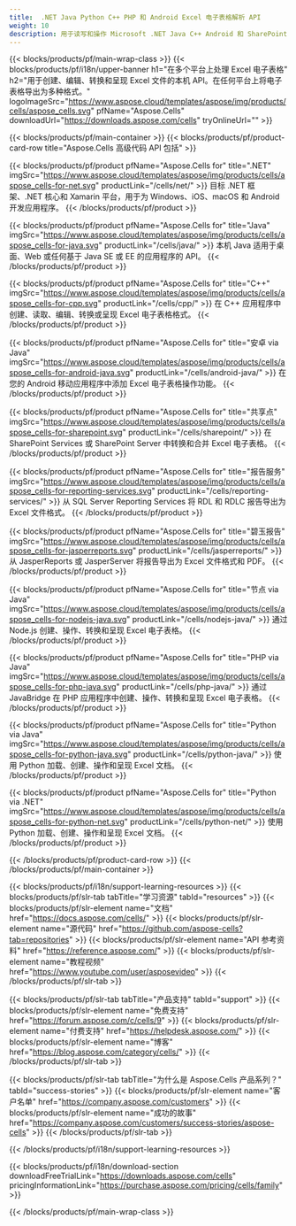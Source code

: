 ```yaml
---
title:  .NET Java Python C++ PHP 和 Android Excel 电子表格解析 API
weight: 10
description: 用于读写和操作 Microsoft .NET Java C++ Android 和 SharePoint 应用程序中的 Excel 文件的库。在 SSRS 和 JasperReports 中导出工作表
---
```

{{< blocks/products/pf/main-wrap-class >}}
{{< blocks/products/pf/i18n/upper-banner h1="在多个平台上处理 Excel 电子表格" h2="用于创建、编辑、转换和呈现 Excel 文件的本机 API。在任何平台上将电子表格导出为多种格式。" logoImageSrc="https://www.aspose.cloud/templates/aspose/img/products/cells/aspose_cells.svg" pfName="Aspose.Cells" downloadUrl="https://downloads.aspose.com/cells" tryOnlineUrl="" >}}

{{< blocks/products/pf/main-container >}}
{{< blocks/products/pf/product-card-row title="Aspose.Cells 高级代码 API 包括" >}}

{{< blocks/products/pf/product pfName="Aspose.Cells for" title=".NET" imgSrc="https://www.aspose.cloud/templates/aspose/img/products/cells/aspose_cells-for-net.svg" productLink="/cells/net/" >}}
目标 .NET 框架、.NET 核心和 Xamarin 平台，用于为 Windows、iOS、macOS 和 Android 开发应用程序。
{{< /blocks/products/pf/product >}}

{{< blocks/products/pf/product pfName="Aspose.Cells for" title="Java" imgSrc="https://www.aspose.cloud/templates/aspose/img/products/cells/aspose_cells-for-java.svg" productLink="/cells/java/" >}}
本机 Java 适用于桌面、Web 或任何基于 Java SE 或 EE 的应用程序的 API。
{{< /blocks/products/pf/product >}}

{{< blocks/products/pf/product pfName="Aspose.Cells for" title="C++" imgSrc="https://www.aspose.cloud/templates/aspose/img/products/cells/aspose_cells-for-cpp.svg" productLink="/cells/cpp/" >}}
在 C++ 应用程序中创建、读取、编辑、转换或呈现 Excel 电子表格格式。
{{< /blocks/products/pf/product >}}

{{< blocks/products/pf/product pfName="Aspose.Cells for" title="安卓 via Java" imgSrc="https://www.aspose.cloud/templates/aspose/img/products/cells/aspose_cells-for-android-java.svg" productLink="/cells/android-java/" >}}
在您的 Android 移动应用程序中添加 Excel 电子表格操作功能。
{{< /blocks/products/pf/product >}}

{{< blocks/products/pf/product pfName="Aspose.Cells for" title="共享点" imgSrc="https://www.aspose.cloud/templates/aspose/img/products/cells/aspose_cells-for-sharepoint.svg" productLink="/cells/sharepoint/" >}}
在 SharePoint Services 或 SharePoint Server 中转换和合并 Excel 电子表格。
{{< /blocks/products/pf/product >}}

{{< blocks/products/pf/product pfName="Aspose.Cells for" title="报告服务" imgSrc="https://www.aspose.cloud/templates/aspose/img/products/cells/aspose_cells-for-reporting-services.svg" productLink="/cells/reporting-services/" >}}
从 SQL Server Reporting Services 将 RDL 和 RDLC 报告导出为 Excel 文件格式。
{{< /blocks/products/pf/product >}}

{{< blocks/products/pf/product pfName="Aspose.Cells for" title="碧玉报告" imgSrc="https://www.aspose.cloud/templates/aspose/img/products/cells/aspose_cells-for-jasperreports.svg" productLink="/cells/jasperreports/" >}}
从 JasperReports 或 JasperServer 将报告导出为 Excel 文件格式和 PDF。
{{< /blocks/products/pf/product >}}

{{< blocks/products/pf/product pfName="Aspose.Cells for" title="节点 via Java" imgSrc="https://www.aspose.cloud/templates/aspose/img/products/cells/aspose_cells-for-nodejs-java.svg" productLink="/cells/nodejs-java/" >}}
通过 Node.js 创建、操作、转换和呈现 Excel 电子表格。
{{< /blocks/products/pf/product >}}

{{< blocks/products/pf/product pfName="Aspose.Cells for" title="PHP via Java" imgSrc="https://www.aspose.cloud/templates/aspose/img/products/cells/aspose_cells-for-php-java.svg" productLink="/cells/php-java/" >}}
通过 JavaBridge 在 PHP 应用程序中创建、操作、转换和呈现 Excel 电子表格。
{{< /blocks/products/pf/product >}}

{{< blocks/products/pf/product pfName="Aspose.Cells for" title="Python via Java" imgSrc="https://www.aspose.cloud/templates/aspose/img/products/cells/aspose_cells-for-python-java.svg" productLink="/cells/python-java/" >}}
使用 Python 加载、创建、操作和呈现 Excel 文档。
{{< /blocks/products/pf/product >}}

{{< blocks/products/pf/product pfName="Aspose.Cells for" title="Python via .NET" imgSrc="https://www.aspose.cloud/templates/aspose/img/products/cells/aspose_cells-for-python-net.svg" productLink="/cells/python-net/" >}}
使用 Python 加载、创建、操作和呈现 Excel 文档。
{{< /blocks/products/pf/product >}}

{{< /blocks/products/pf/product-card-row >}}
{{< /blocks/products/pf/main-container >}}

{{< blocks/products/pf/i18n/support-learning-resources >}}
{{< blocks/products/pf/slr-tab tabTitle="学习资源" tabId="resources" >}}
{{< blocks/products/pf/slr-element name="文档" href="https://docs.aspose.com/cells/" >}}
{{< blocks/products/pf/slr-element name="源代码" href="https://github.com/aspose-cells?tab=repositories" >}}
{{< blocks/products/pf/slr-element name="API 参考资料" href="https://reference.aspose.com/" >}}
{{< blocks/products/pf/slr-element name="教程视频" href="https://www.youtube.com/user/asposevideo" >}}
{{< /blocks/products/pf/slr-tab >}}

{{< blocks/products/pf/slr-tab tabTitle="产品支持" tabId="support" >}}
{{< blocks/products/pf/slr-element name="免费支持" href="https://forum.aspose.com/c/cells/9" >}}
{{< blocks/products/pf/slr-element name="付费支持" href="https://helpdesk.aspose.com/" >}}
{{< blocks/products/pf/slr-element name="博客" href="https://blog.aspose.com/category/cells/" >}}
{{< /blocks/products/pf/slr-tab >}}

{{< blocks/products/pf/slr-tab tabTitle="为什么是 Aspose.Cells 产品系列？" tabId="success-stories" >}}
{{< blocks/products/pf/slr-element name="客户名单" href="https://company.aspose.com/customers" >}}
{{< blocks/products/pf/slr-element name="成功的故事" href="https://company.aspose.com/customers/success-stories/aspose-cells" >}}
{{< /blocks/products/pf/slr-tab >}}

{{< /blocks/products/pf/i18n/support-learning-resources >}}

{{< blocks/products/pf/i18n/download-section downloadFreeTrialLink="https://downloads.aspose.com/cells" pricingInformationLink="https://purchase.aspose.com/pricing/cells/family" >}}

{{< /blocks/products/pf/main-wrap-class >}}
